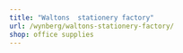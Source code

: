 ```yaml
---
title: "Waltons  stationery factory"
url: /wynberg/waltons-stationery-factory/
shop: office supplies
---
```

